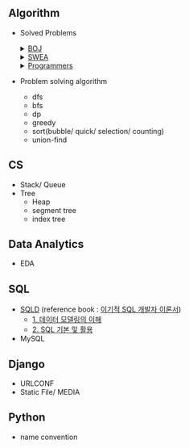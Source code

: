 ## Algorithm

- Solved Problems
  <details>
  <summary><a href="https://www.acmicpc.net/">BOJ</a> </summary>
  <div markdown="1">
      <table border="1">
          <th>NO.</th>
          <th>Title</th>
          <tr><td><a href="https://www.acmicpc.net/problem/2669">2669</a></td><td>직사각형 합집합 면적</td></tr>
                  <tr><td><a href="https://www.acmicpc.net/problem/1244">1244</a></td><td>스위치</td></tr>
      </table>
  </div>
  </details>
  
  <details>
  <summary><a href="https://swexpertacademy.com">SWEA</a> </summary>
  <div markdown="1">
      <table border="1">
          <th>NO.</th>
          <th>Title</th>
          <tr><td>2669</td><td>직사각형 합집합 면적</td></tr>
      </table>
      </div>
  </details>
  
  
  <details>
      <summary><a href="https://programmers.co.kr/">Programmers</a> </summary>
  	<div markdown="1">
      </div>
  </details>
  
  
- Problem solving algorithm
  - dfs
  - bfs
  - dp
  - greedy
  - sort(bubble/ quick/ selection/ counting)
  - union-find
  
  

## CS

- Stack/ Queue
- Tree
  - Heap
  - segment tree
  - index tree



## Data Analytics

- EDA



## SQL

- [SQLD](https://www.dataq.or.kr/www/sub/a_04.do) (reference book : [이기적 SQL 개발자 이론서](http://www.kyobobook.co.kr/product/detailViewKor.laf?ejkGb=KOR&barcode=9788931462692))
  - [1. 데이터 모델링의 이해](https://github.com/jiyooniverse/TIL/blob/master/sqld/1.%20%EB%8D%B0%EC%9D%B4%ED%84%B0%20%EB%AA%A8%EB%8D%B8%EB%A7%81%EC%9D%98%20%EC%9D%B4%ED%95%B4.md)
  - [2. SQL 기본 및 활용]()
- MySQL



## Django

- URLCONF
- Static File/ MEDIA





## Python

- name convention

